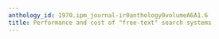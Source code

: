 ```yaml
---
anthology_id: 1970.ipm_journal-ir0anthology0volumeA6A1.6
title: Performance and cost of "free-text" search systems
---
```

